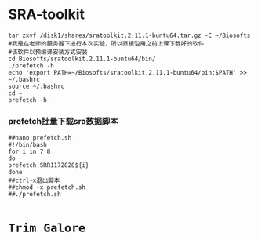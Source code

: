 <h1 id="sra-toolkit">SRA-toolkit</h1>
<pre><code>tar zxvf /disk1/shares/sratoolkit.2.11.1-buntu64.tar.gz -C ~/Biosofts
#我是在老师的服务器下进行本次实验，所以直接沿用之前上课下载好的软件
#该软件以预编译安装方式安装
cd Biosofts/sratoolkit.2.11.1-buntu64/bin/
./prefetch -h
echo 'export PATH=~/Biosofts/sratoolkit.2.11.1-buntu64/bin:$PATH' &gt;&gt; ~/.bashrc
source ~/.bashrc
cd ~
prefetch -h
</code></pre>
<h3 id="prefetch批量下载sra数据脚本">prefetch批量下载sra数据脚本
</h3><pre><code>##nano prefetch.sh
#!/bin/bash
for i in 7 8
do
prefetch SRR1172828${i}
done
##ctrl+x退出脚本
##chmod +x prefetch.sh
##./prefetch.sh

# Trim Galore

<!--stackedit_data:
eyJoaXN0b3J5IjpbLTE5NTQ1Njk5MTFdfQ==
-->